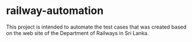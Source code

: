 # railway-automation
This project is intended to automate the test cases that was created based on the web site of the Department of  Railways in Sri Lanka.


